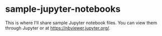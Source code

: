 # sample-jupyter-notebooks
This is where I'll share sample Jupyter notebook files. You can view them through Jupyter or at https://nbviewer.jupyter.org/. 
